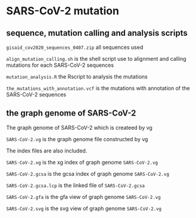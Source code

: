# SARS-CoV-2 mutation 

## sequence, mutation calling and analysis scripts 

`gisaid_cov2020_sequences_0407.zip` all sequences used

`align_mutation_calling.sh` is the shell script use to alignment and calling mutations for each SARS-CoV-2 sequences

`mutation_analysis.R` the Rscript to analysis the mutations

`the_mutations_with_annotation.vcf` is the mutations with annotation of the SARS-CoV-2 sequences


##  the graph genome of SARS-CoV-2 

The graph genome of SARS-CoV-2 which is createed by vg

`SARS-CoV-2.vg` is the graph genome file constructed by vg

The index files are also included.

`SARS-CoV-2.xg` is the xg index of graph genome `SARS-CoV-2.vg`

`SARS-CoV-2.gcsa` is the gcsa index of graph genome `SARS-CoV-2.vg`

`SARS-CoV-2.gcsa.lcp` is the linked file of `SARS-CoV-2.gcsa`

`SARS-CoV-2.gfa` is the gfa view of graph genome `SARS-CoV-2.vg`

`SARS-CoV-2.svg` is the svg view of graph genome `SARS-CoV-2.vg`
